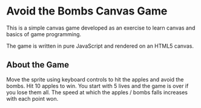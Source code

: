 # Avoid the Bombs Canvas Game

This is a simple canvas game developed as an exercise to learn canvas and basics of game programming. 

The game is written in pure JavaScript and rendered on an HTML5 canvas. 

## About the Game

Move the sprite using keyboard controls to hit the apples and avoid the bombs. Hit 10 apples to win. You start with 5 lives and the game is over if you lose them all. The speed at which the apples / bombs falls increases with each point won. 

